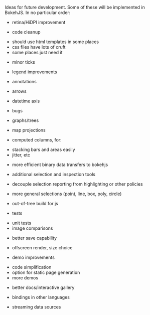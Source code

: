
Ideas for future development. Some of these will be implemented in BokehJS. In no particular order:

* retina/HiDPI improvement

* code cleanup
 - should use html templates in some places
 - css files have lots of cruft
 - some places just need it

* minor ticks

* legend improvements

* annotations
 - arrows

* datetime axis

* bugs

* graphs/trees

* map projections

* computed columns, for:
 - stacking bars and areas easily
 - jitter, etc

* more efficient binary data transfers to bokehjs

* additional selection and inspection tools

* decouple selection reporting from highlighting or other policies
 - more general selections (point, line, box, poly, circle)

* out-of-tree build for js

* tests
 - unit tests
 - image comparisons

* better save capability
 - offscreen render, size choice

* demo improvements
 - code simplification
 - option for static page generation
 - more demos

* better docs/interactive gallery

* bindings in other languages

* streaming data sources
